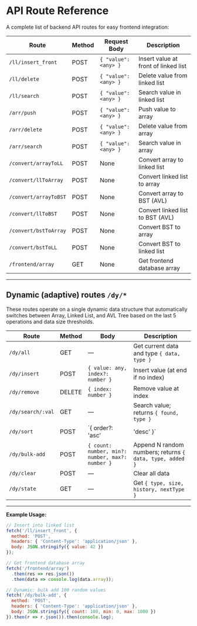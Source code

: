 # API Route Reference

A complete list of backend API routes for easy frontend integration:

| Route                  | Method | Request Body                | Description                      |
|------------------------|--------|-----------------------------|----------------------------------|
| `/ll/insert_front`     | POST   | `{ "value": <any> }`        | Insert value at front of linked list |
| `/ll/delete`           | POST   | `{ "value": <any> }`        | Delete value from linked list    |
| `/ll/search`           | POST   | `{ "value": <any> }`        | Search value in linked list      |
| `/arr/push`            | POST   | `{ "value": <any> }`        | Push value to array              |
| `/arr/delete`          | POST   | `{ "value": <any> }`        | Delete value from array          |
| `/arr/search`          | POST   | `{ "value": <any> }`        | Search value in array            |
| `/convert/arrayToLL`   | POST   | None                        | Convert array to linked list     |
| `/convert/llToArray`   | POST   | None                        | Convert linked list to array     |
| `/convert/arrayToBST`  | POST   | None                        | Convert array to BST (AVL)       |
| `/convert/llToBST`     | POST   | None                        | Convert linked list to BST (AVL) |
| `/convert/bstToArray`  | POST   | None                        | Convert BST to array             |
| `/convert/bstToLL`     | POST   | None                        | Convert BST to linked list       |
| `/frontend/array`      | GET    | None                        | Get frontend database array      |

---

## Dynamic (adaptive) routes `/dy/*`

These routes operate on a single dynamic data structure that automatically switches between Array, Linked List, and AVL Tree based on the last 5 operations and data size thresholds.

| Route             | Method | Body                                  | Description |
|-------------------|--------|---------------------------------------|-------------|
| `/dy/all`         | GET    | —                                     | Get current data and type `{ data, type }` |
| `/dy/insert`      | POST   | `{ value: any, index?: number }`      | Insert value (at end if no index) |
| `/dy/remove`      | DELETE | `{ index: number }`                   | Remove value at index |
| `/dy/search/:val` | GET    | —                                     | Search value; returns `{ found, type }` |
| `/dy/sort`        | POST   | `{ order?: 'asc'|'desc' }`            | Sort data (rebuilds as BST) |
| `/dy/bulk-add`    | POST   | `{ count: number, min?: number, max?: number }` | Append N random numbers; returns `{ data, type, added }` |
| `/dy/clear`       | POST   | —                                     | Clear all data |
| `/dy/state`       | GET    | —                                     | Get `{ type, size, history, nextType }` |

---

**Example Usage:**
```js
// Insert into linked list
fetch('/ll/insert_front', {
  method: 'POST',
  headers: { 'Content-Type': 'application/json' },
  body: JSON.stringify({ value: 42 })
});

// Get frontend database array
fetch('/frontend/array')
  .then(res => res.json())
  .then(data => console.log(data.array));

// Dynamic: bulk add 100 random values
fetch('/dy/bulk-add', {
  method: 'POST',
  headers: { 'Content-Type': 'application/json' },
  body: JSON.stringify({ count: 100, min: 0, max: 1000 })
}).then(r => r.json()).then(console.log);
```
